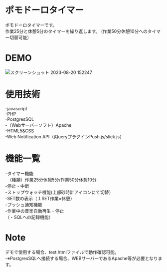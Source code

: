 # ポモドーロタイマー
ポモドーロタイマーです。  
作業25分と休憩5分のタイマーを繰り返します。
(作業50分休憩10分へのタイマー切替可能）
# DEMO
![スクリーンショット 2023-08-20 152247](https://github.com/f1351050/pomodoro_timer/assets/126868552/d85cd560-ffe0-4f82-a9d5-b34b301a4b78)
# 使用技術
-javascript  
-PHP  
-PostgresSQL  
-（Webサーバーソフト）Apache  
-HTML5&CSS  
-Web Notification API（jQueryプラグインPush.js/slick.js）

# 機能一覧
-タイマー機能  
　（種類）作業25分休憩5分/作業50分休憩10分  
-停止・中断  
-ストップウォッチ機能(上部砂時計アイコンにて切替）  
-SET数の表示（１SET作業×休憩）  
-プッシュ通知機能  
-作業中の音楽自動再生・停止  
（・SQLへの記録機能）  

# Note
デモで使用する場合、test.htmlファイルで動作確認可能。  
-※PostgresSQLへ接続する場合、WEBサーバーであるApache等が必要となります。

